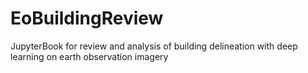 # EoBuildingReview
JupyterBook for review and analysis of building delineation with deep learning on earth observation imagery

